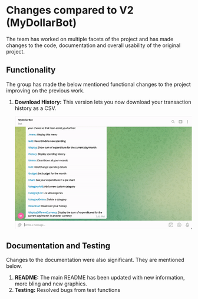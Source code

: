 # Changes compared to V2 (MyDollarBot)

The team has worked on multiple facets of the project and has made changes to the code, documentation and overall usability of the original project.

## Functionality
The group has made the below mentioned functional changes to the project improving on the previous work.
1. **Download History:** This version lets you now download your transaction history as a CSV. <br> <p align="center"><img width="700" src="./workflows/download.gif"></p>

## Documentation and Testing
Changes to the documentation were also significant. They are mentioned below.
1. **README:** The main README has been updated with new information, more bling and new graphics.
2. **Testing:** Resolved bugs from test functions
